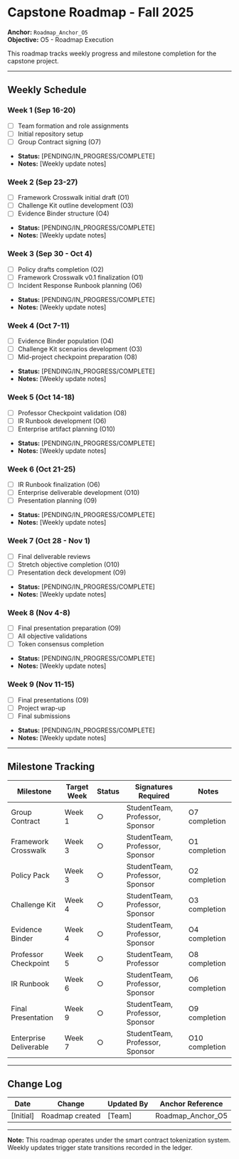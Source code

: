 # Capstone Roadmap - Fall 2025

**Anchor:** `Roadmap_Anchor_O5`  
**Objective:** O5 - Roadmap Execution  

This roadmap tracks weekly progress and milestone completion for the capstone project.

---

## Weekly Schedule

### Week 1 (Sep 16-20)
- [ ] Team formation and role assignments
- [ ] Initial repository setup
- [ ] Group Contract signing (O7)
- **Status:** [PENDING/IN_PROGRESS/COMPLETE]
- **Notes:** [Weekly update notes]

### Week 2 (Sep 23-27)  
- [ ] Framework Crosswalk initial draft (O1)
- [ ] Challenge Kit outline development (O3)
- [ ] Evidence Binder structure (O4)
- **Status:** [PENDING/IN_PROGRESS/COMPLETE]
- **Notes:** [Weekly update notes]

### Week 3 (Sep 30 - Oct 4)
- [ ] Policy drafts completion (O2)  
- [ ] Framework Crosswalk v0.1 finalization (O1)
- [ ] Incident Response Runbook planning (O6)
- **Status:** [PENDING/IN_PROGRESS/COMPLETE]
- **Notes:** [Weekly update notes]

### Week 4 (Oct 7-11)
- [ ] Evidence Binder population (O4)
- [ ] Challenge Kit scenarios development (O3)
- [ ] Mid-project checkpoint preparation (O8)
- **Status:** [PENDING/IN_PROGRESS/COMPLETE]
- **Notes:** [Weekly update notes]

### Week 5 (Oct 14-18)
- [ ] Professor Checkpoint validation (O8)
- [ ] IR Runbook development (O6)
- [ ] Enterprise artifact planning (O10)
- **Status:** [PENDING/IN_PROGRESS/COMPLETE]
- **Notes:** [Weekly update notes]

### Week 6 (Oct 21-25)
- [ ] IR Runbook finalization (O6)
- [ ] Enterprise deliverable development (O10)
- [ ] Presentation planning (O9)
- **Status:** [PENDING/IN_PROGRESS/COMPLETE]
- **Notes:** [Weekly update notes]

### Week 7 (Oct 28 - Nov 1)
- [ ] Final deliverable reviews
- [ ] Stretch objective completion (O10)
- [ ] Presentation deck development (O9)
- **Status:** [PENDING/IN_PROGRESS/COMPLETE]
- **Notes:** [Weekly update notes]

### Week 8 (Nov 4-8)
- [ ] Final presentation preparation (O9)
- [ ] All objective validations
- [ ] Token consensus completion
- **Status:** [PENDING/IN_PROGRESS/COMPLETE]
- **Notes:** [Weekly update notes]

### Week 9 (Nov 11-15)
- [ ] Final presentations (O9)
- [ ] Project wrap-up
- [ ] Final submissions
- **Status:** [PENDING/IN_PROGRESS/COMPLETE]
- **Notes:** [Weekly update notes]

---

## Milestone Tracking

| Milestone | Target Week | Status | Signatures Required | Notes |
|-----------|-------------|--------|-------------------|-------|
| Group Contract | Week 1 | ○ | StudentTeam, Professor, Sponsor | O7 completion |
| Framework Crosswalk | Week 3 | ○ | StudentTeam, Professor, Sponsor | O1 completion |
| Policy Pack | Week 3 | ○ | StudentTeam, Professor, Sponsor | O2 completion |
| Challenge Kit | Week 4 | ○ | StudentTeam, Professor, Sponsor | O3 completion |
| Evidence Binder | Week 4 | ○ | StudentTeam, Professor, Sponsor | O4 completion |
| Professor Checkpoint | Week 5 | ○ | StudentTeam, Professor | O8 completion |
| IR Runbook | Week 6 | ○ | StudentTeam, Professor, Sponsor | O6 completion |
| Final Presentation | Week 9 | ○ | StudentTeam, Professor, Sponsor | O9 completion |
| Enterprise Deliverable | Week 7 | ○ | StudentTeam, Professor, Sponsor | O10 completion |

---

## Change Log

| Date | Change | Updated By | Anchor Reference |
|------|--------|------------|------------------|
| [Initial] | Roadmap created | [Team] | Roadmap_Anchor_O5 |

---

**Note:** This roadmap operates under the smart contract tokenization system. Weekly updates trigger state transitions recorded in the ledger.